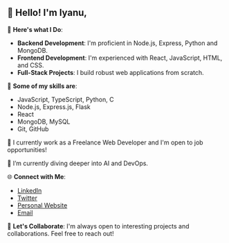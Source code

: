 <!--
**Iyanu456/Iyanu456** is a ✨ _special_ ✨ repository because its `README.md` (this file) appears on your GitHub profile.

Here are some ideas to get you started:

- 🔭 I’m currently working on ...
- 🌱 I’m currently learning ...
- 👯 I’m looking to collaborate on ...
- 🤔 I’m looking for help with ...
- 💬 Ask me about ...
- 📫 How to reach me: ...
- 😄 Pronouns: ...
- ⚡ Fun fact: ...
-->

##  👋 Hello! I'm Iyanu,

🚀 **Here's what I Do**:
- **Backend Development**: I'm proficient in Node.js, Express, Python and MongoDB.
- **Frontend Development**: I'm experienced with React, JavaScript, HTML, and CSS.
- **Full-Stack Projects**: I build robust web applications from scratch.
  

🌟 **Some of my skills are**:
- JavaScript, TypeScript, Python, C
- Node.js, Express.js, Flask
- React
- MongoDB, MySQL
- Git, GitHub

💼 I currently work as a Freelance Web Developer and I'm open to job opportunities!

🌱 I’m currently diving deeper into AI and DevOps.

🌐 **Connect with Me**:
- [LinkedIn](https://www.linkedin.com/in/iyanuoluwa-oyerinde)
- [Twitter](https://twitter.com/)
- [Personal Website](https://iyanu.vercel.app)
- [Email](https://gmailto:oyerindei13@gmail.com)

💬 **Let's Collaborate**: I'm always open to interesting projects and collaborations. Feel free to reach out!
